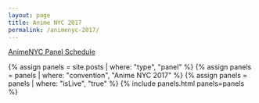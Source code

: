```yaml
---
layout: page
title: Anime NYC 2017
permalink: /animenyc-2017/
---
```


<a href="http://animenyc.com/panels/">AnimeNYC Panel Schedule</a>

{% assign panels = site.posts | where: "type", "panel" %}
{% assign panels = panels | where: "convention", "Anime NYC 2017" %}
{% assign panels = panels | where: "isLive", "true" %}
{% include panels.html panels=panels %}
